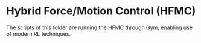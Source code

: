 # Hybrid Force/Motion Control (HFMC)

The scripts of this folder are running the HFMC through Gym, enabling use of modern RL techniques. 
